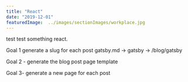 ```yaml
---
title: "React"
date: "2019-12-01"
featuredImage:  ../images/sectionImages/workplace.jpg
---
```


test test something react. 

Goal 1 generate a slug for each post
gatsby.md -> gatsby -> /blog/gatsby

Goal 2 - generate the blog post page template

Goal 3- generate a new page for each post